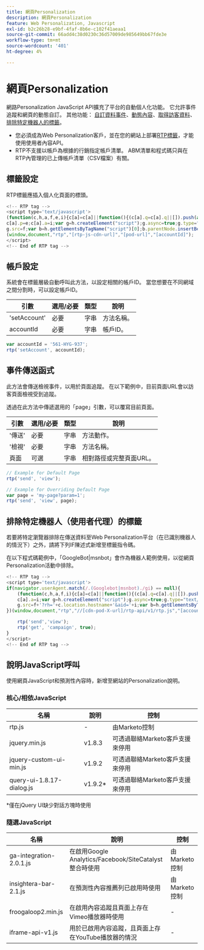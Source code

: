 ```yaml
---
title: 網頁Personalization
description: 網頁Personalization
feature: Web Personalization, Javascript
exl-id: b2c26b28-e9bf-4faf-8b6e-c102f41aeaa1
source-git-commit: 66add4c38d0230c36d57009de985649bb67fde3e
workflow-type: tm+mt
source-wordcount: '401'
ht-degree: 4%

---
```


# 網頁Personalization

網路Personalization JavaScript API擴充了平台的自動個人化功能。 它允許事件追蹤和網頁的動態自訂。 其他功能： [自訂資料事件](custom-data-events.md)、[動態內容](web-personalization.md)、[取得訪客資料](get-visitor-data.md)、[排除特定機器人的標籤](#exclude_tag_for_specific_bots)。

- 您必須成為Web Personalization客戶，並在您的網站上部署[RTP標籤](https://experienceleague.adobe.com/zh-hant/docs/marketo/using/product-docs/web-personalization/rtp-tag-implementation/deploy-the-rtp-javascript)，才能使用使用者內容API。
- RTP不支援以帳戶為根據的行銷指定帳戶清單。 ABM清單和程式碼只與在RTP內管理的已上傳帳戶清單（CSV檔案）有關。

## 標籤設定

RTP標籤應插入個人化頁面的標頭。

```javascript
<!-- RTP tag --> 
<script type='text/javascript'>
(function(c,h,a,f,e,i){c[a]=c[a]||function(){(c[a].q=c[a].q||[]).push(arguments)};
c[a].p=e;c[a].a=i;var g=h.createElement("script");g.async=true;g.type="text/javascript";
g.src=f;var b=h.getElementsByTagName("script")[0];b.parentNode.insertBefore(g,b)})
(window,document,"rtp","[rtp-js-cdn-url]","[pod-url]","[accountId]");
</script>
<!-- End of RTP tag -->
```

## 帳戶設定

系統會在標籤層級自動呼叫此方法，以設定相關的帳戶ID。 當您想要在不同網域之間分割時，可以設定帳戶ID。

| 引數 | 選用/必要 | 類型 | 說明 |
|--------------|-------------------|--------|--------------|
| &#39;setAccount&#39; | 必要 | 字串 | 方法名稱。 |
| accountId | 必要 | 字串 | 帳戶ID。 |


```javascript
var accountId = '561-HYG-937';
rtp('setAccount', accountId);
```

## 事件傳送函式

此方法會傳送檢視事件，以用於頁面追蹤。 在以下範例中，目前頁面URL會以訪客頁面檢視受到追蹤。

透過在此方法中傳遞選用的「page」引數，可以覆寫目前頁面。

| 引數 | 選用/必要 | 類型 | 說明 |
|-----------|-------------------|--------|---------------------------------|
| &#39;傳送&#39; | 必要 | 字串 | 方法動作。 |
| &#39;檢視&#39; | 必要 | 字串 | 方法名稱。 |
| 頁面 | 可選 | 字串 | 相對路徑或完整頁面URL。 |


```javascript
// Example for Default Page
rtp('send', 'view');

// Example for Overriding Default Page
var page = 'my-page?param=1';
rtp('send', 'view', page);
```

## 排除特定機器人（使用者代理）的標籤

若要將特定瀏覽器排除在傳送資料至Web Personalization平台（在已識別機器人的情況下）之外，請將下列IF陳述式新增至標籤指令碼。

在以下程式碼範例中，「GoogleBot|msnbot」會作為機器人範例使用，以從網頁Personalization活動中排除。

```javascript
<!-- RTP tag --> 
<script type='text/javascript'>
if(navigator.userAgent.match(/.(Googlebot|msnbot)./gi) == null){
    (function(c,h,a,f,i){c[a]=c[a]||function(){(c[a].q=c[a].q||[]).push(arguments)};
    c[a].a=i;var g=h.createElement("script");g.async=true;g.type="text/javascript";
    g.src=f+'?rh='+c.location.hostname+'&aid='+i;var b=h.getElementsByTagName("script")[0];b.parentNode.insertBefore(g,b);
})(window,document,"rtp","//[cdn-pod-X-url]/rtp-api/v1/rtp.js","[accountId]");

    rtp('send','view');
    rtp('get', 'campaign', true);
}
</script>
<!-- End of RTP tag -->
```

## 說明JavaScript呼叫

使用網頁JavaScript和預測性內容時，新增至網站的Personalization說明。

### 核心/相依JavaScript

| 名稱 | 說明 | 控制 |
|---------------------------|-------------|--------------------------------------------------------|
| rtp.js | - | 由Marketo控制 |
| jquery.min.js | v1.8.3 | 可透過聯絡Marketo客戶支援來停用 |
| jquery-custom-ui-min.js | v1.9.2 | 可透過聯絡Marketo客戶支援來停用 |
| query-ui-1.8.17-dialog.js | v1.9.2* | 可透過聯絡Marketo客戶支援來停用 |


*僅在jQuery UI缺少對話方塊時使用

### 隨選JavaScript

| 名稱 | 說明 | 控制 |
|-------------------------|-----------------------------------------------------------------------|-----------------------|
| ga-integration-2.0.1.js | 在啟用Google Analytics/Facebook/SiteCatalyst整合時使用 | 由Marketo控制 |
| insightera-bar-2.1.js | 在預測性內容推薦列已啟用時使用 | 由Marketo控制 |
| froogaloop2.min.js | 在啟用內容追蹤且頁面上存在Vimeo播放器時使用 | - |
| iframe-api-v1.js | 用於已啟用內容追蹤，且頁面上存在YouTube播放器的情況 | - |
